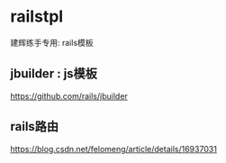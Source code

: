 # railstpl
建辉练手专用: rails模板

## jbuilder : js模板
https://github.com/rails/jbuilder

## rails路由
https://blog.csdn.net/felomeng/article/details/16937031
